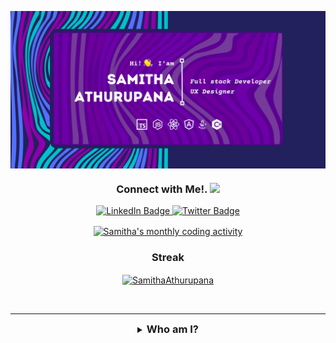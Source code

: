 <p align="center"><img align="center" src="https://github.com/SamithaAthurupana/SamithaAthurupana/blob/master/Navy%20And%20Turquoise%20Modern%20Fashion%20Medium%20Banner%20Landscape%20(4).png?raw=true" alt="Krish" /></p>

<h3 align="center">
  Connect with Me!.
  <img src="https://media.giphy.com/media/hvRJCLFzcasrR4ia7z/giphy.gif" width="28">
</h3>

<div align="center" id="badges">
  <a href="https://www.linkedin.com/in/samithaath/">
    <img src="https://img.shields.io/badge/LinkedIn-blue?style=for-the-badge&logo=linkedin&logoColor=white" alt="LinkedIn Badge"/>
  </a>
  <a href="https://twitter.com/samithaathurup2">
    <img src="https://img.shields.io/badge/Twitter-blue?style=for-the-badge&logo=twitter&logoColor=white" alt="Twitter Badge"/>
  </a>
</div>
	
<!-- Activity graph -->
<p align="center">
<a href="#go-nowhere">
<img align="center" src="https://activity-graph.herokuapp.com/graph?username=SamithaAthurupana&theme=github&bg_color=ffffff00&color=2800f0&point=a35eff&line=15f4ee&custom_title=Last%20month%20GitHub%20activity&hide_border=true&area=true" alt="Samitha's monthly coding activity" />
</a>
</p>
</div>
<div align="center" id="status">
<!-- Streak -->
<h3 align="center">Streak</h3>
<p align="center">
<a href="#go-nowhere">
<img align="center" src="https://github-readme-streak-stats.herokuapp.com/?user=SamithaAthurupana&theme=ayu-light&date_format=j%20M%5B%20Y%5D" alt="SamithaAthurupana" />
</a>
</p>	
  <br/>
</div>
<hr />
<details align="center">
  <summary align="center"><h3 style="display: inline;">Who am I? <h3></summary>
	<p align="center">
		Hello, my name is Samitha Athurupana, and I was born and raised in Sri Lanka. I'm a final-year Information Technology student at Rathmalana's General Sir John Kotelawala Defence University. I'm a Full-stack developer and designer with a lot of experience. I enjoy designing and coding. I focus on writing code that is clear, intelligible, and tested. I enjoy working in and with groups. <br />
	    
🔭 I’m currently working on **["Cloud Based MERN Stack E-commerce Web Store for UI UX Products Resell"]**

🌱 I’m currently learning **MERN Stack Development**

👯 I’m looking to collaborate on **OpenSource Projects**

👨‍💻 All of my projects are available at **[My Portfolio](#)**

📫 How to reach me **samithaathurupana1998@gmail.com**

⚡ Fun fact **[research about new technologies]**
    
📫 find me on 
  [Researchgate](https://www.researchgate.net/profile/Samitha-Athurupana)**    
<hr />    
<details>
	<summary><h3 style="display: inline;">What do I know?</h3></summary>
	<h4 align="center">Languages and Libraries</h4>
	<p align="center">
	<table align="center">
		<tr align="center">
			<td align="center" width="96">
				<img align="center" alt="HTML5" width="30px" src="./icons/languages/html.svg" />
				<br />HTML
			</td>
			<td align="center" width="96">
				<img align="center" alt="CSS3" width="30px" src="./icons/languages/css.svg" />
				<br />CSS
			</td>
			<td align="center" width="96">
				<img align="center" alt="JS" width="30px" src="./icons/languages/javascript-rounded.svg" />
				<br />JS
			</td>
			<td align="center" width="96">
				<img align="center" alt="TS" width="30px" src="./icons/languages/typescript.svg" />
				<br />TS
			</td>
			<td align="center" width="96">
				<img align="center" alt="Sass" width="30px" src="./icons/libraries/sass.svg" />
				<br />Sass
			</td>
			<td align="center" width="96">
				<img align="center" alt="Styled components" width="30px" src="./icons/libraries/styled-components.svg" />
				<br />Styled
			</td>
			<td align="center" width="96">
				<img align="center" alt="Java" width="30px" src="./icons/languages/java.svg" />
				<br />Java
			</td>
			<td align="center" width="96">
				<img align="center" alt="Python" width="30px" src="./icons/languages/python.svg" />
				<br />Python
			</td>
			<td align="center" width="96">
				<img align="center" alt="NodeJS" width="30px" src="./icons/libraries/nodejs.svg" />
				<br />NodeJS
			</td>
			<td align="center" width="96">
				<img align="center" alt="NestJS" width="30px" src="./icons/libraries/nestjs.svg" />
				<br />NestJS
			</td>
			<td align="center" width="96">
				<img align="center" alt="React" width="30px" src="./icons/libraries/react.svg" />
				<br />React
			</td>
			<td align="center" width="96">
				<img align="center" alt="NextJS" width="30px" src="./icons/libraries/next-js.svg" />
				<br />NextJS
			</td>
			<td align="center" width="96">
				<img align="center" alt="Jest" width="30px" src="./icons/libraries/jest.svg" />
				<br />Jest
			</td>
		</tr>
	</table>
	</p>
	<h4 align="center">Tools and other stuff</h4>
	<p align="center">
	<table>
		<tr>
			<td align="center" width="96">
				<img align="center" alt="mongodb" width="30px" src="./icons/tools/mongodb.svg" />
				<br />MongoDB
			</td>
			<td align="center" width="96">
				<img align="center" alt="sequelize orm" width="30px" src="./icons/tools/sequelize.svg" />
				<br />Sequelize
			</td>
			<td align="center" width="96">
				<img align="center" alt="auth0" width="30px" src="./icons/tools/auth0.svg" />
				<br />Auth0
			</td>
			<td align="center" width="96">
				<img align="center" alt="figma" width="30px" src="./icons/tools/figma.svg" />
				<br />Figma
			</td>
			<td align="center" width="96">
				<img align="center" alt="heroku" width="30px" src="./icons/tools/heroku.svg" />
				<br />Heroku
			</td>
			<td align="center" width="96">
				<img align="center" alt="netlify" width="30px" src="./icons/tools/netlify.svg" />
				<br />Netlify
			</td>
			<td align="center" width="96">
				<img align="center" alt="vercel" width="30px" src="./icons/tools/vercel.svg" />
				<br />Vercel
			</td>
			<td align="center" width="96">
				<img align="center" alt="prettier" width="30px" src="./icons/tools/prettier.svg" />
				<br />Prettier
			</td>
			<td align="center" width="96">
				<img align="center" alt="eslint" width="30px" src="./icons/tools/eslint.svg" />
				<br />ESlint
			</td>
		</tr>
	</table>
	</p>
	<hr />

<details align="center">
  <summary align="center"><h3 style="display: inline;">What do I do?<h3></summary>
<div align="center" id="status">
<a href="https://github.com/SamithaAthurupana/github-readme-stats"><img alt="SamithaAthurupana's Github Stats" src="https://github-readme-stats.vercel.app/api?username=SamithaAthurupana&show_icons=true&count_private=true&bg_color=fbfbfa" /></a> <br/>

  <a href="https://github.com/SamithaAthurupana/github-readme-stats"><img alt="SamithaAthurupana's Top Languages" src="https://github-readme-stats.vercel.app/api/top-langs/?username=SamithaAthurupana&langs_count=8&count_private=true&layout=compact&bg_color=fbfbfa"/></a>
  <br/>
</div>
</details>
</details>
</details>
